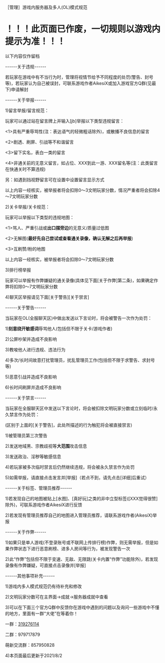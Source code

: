 ［管理］游戏内服务器及多人(OL)模式规范
# ！！！此页面已作废，一切规则以游戏内提示为准！！！
以下内容仅作留档

------关于违规------

若玩家在游戏中有不当行为时，管理将视情节给予不同程度的处罚(警告、封号等)，若玩家认为自己被误封，可联系游戏作者AikesiX或加入游戏官方Q群(见最下)申请解封

------关于举报------

1)留言举报/留言规范：

玩家可以通过站在留言牌上并输入[jb]举报以下类型违规留言：

<1>具有严重辱骂性(注：表达语气的轻微粗话除外)，或散播不良信息的留言

<2>剧透、刷屏、引战等不和谐留言

<3>留下实名，表白一类的留言

<4>非通关前的无意义留言，如占位、XXX到此一游、XXX留名等(注：此类留言在快通关时不算违规)

另：如遇到挡视野留言可在设置中设置留言显示方式

以上内容一经核实，被举报者将会扣除0～3文明玩家分数，情况严重者将会扣除4～7文明玩家分数

2)关卡举报/关卡规范：

玩家可以举报以下类型的违规地图：

<1>骂人、严重引战或**出口摆旁边**的无意义/质量过低图

<2>无解图(**最好先自己尝试或查看通关录像，确认无解之后再举报**)

<3>互刷赞/粉的地图

以上内容一经核实，被举报者将会扣除0～7文明玩家分数

3)排行榜举报

玩家可以举报有作弊嫌疑的通关录像(具体见下面[关于作弊]第二条)，如果确定作弊将扣除0～7文明玩家分数

4)聊天区举报请见下面[关于警告][关于禁言]

------关于警告------

当玩家在OL(全服聊天区)中做出发送以下言论时，将会被警告一次作为处罚：

1)**刻意绕开敏感词**辱骂他人(包括但不限于关卡/游戏作者)

2)公屏吵架并造成不良影响

3)教唆他人进行违规、违法行为

4)多次/长时间故意打扰管理员，扰乱管理员工作(包括但不限于求警告、求封号等)

5)恶意引战并造成不良影响

6)长时间刷屏并造成不良影响

------关于禁言------

当玩家在全服聊天区中发送以下言论时，将会被扣除文明玩家分数或立刻临时/永久禁言作为处罚：

(区别于上面的[关于警告]，此处所描述的行为触犯将会被直接禁言)

1)被管理员第三次警告

2)发送地域黑、宗教歧视等**大范围**攻击信息

3)发送政治、淫秽等敏感信息

4)若玩家被多次临时禁言后仍然继续违规，将会被永久禁言作为处罚

5)如需举报，请直接点击发言并[举报]（若点不到，请先点击[详细]后重试）

------关于标签、管理员推荐------

1)若发现自己的地图被贴上[水图]、[真好玩]之类的非中立型标签([XXX觉得很赞]除外)，可联系游戏作者AikesiX进行反馈

2)若发现有管理员推荐自己的地图进入管理员推荐，请联系游戏作者(AikesiX)举报

------关于作弊------

1)如果只是单人游戏(不登录账号或不联网上传排行榜)作弊，则无需举报，但是如果作弊状态下进行恶意刷榜、进多人房间等行为，被发现警告一次

2)此“作弊”包括但不限于变速、无敌、无限跳(关卡内置“作弊”功能除外)，若发现录像有作弊嫌疑，可直接点击录像并[举报]

------其他事项补充------

1)游戏内多人模式规范仍有待补充和修改

2)文明玩家分数可在主界面→成就→服务器成就中查看

3)可以在下面三个官方Q群中反馈你在游戏中遇到的问题以及询问一些游戏中不懂的地方，里面有一群“大佬”在等着你！

一群：[319276114](https://jq.qq.com/?_wv=1027&k=Wb9FwnuO)

二群：979717879

萌新交流群：857950828

4)本页面最后更新于2021/8/2
